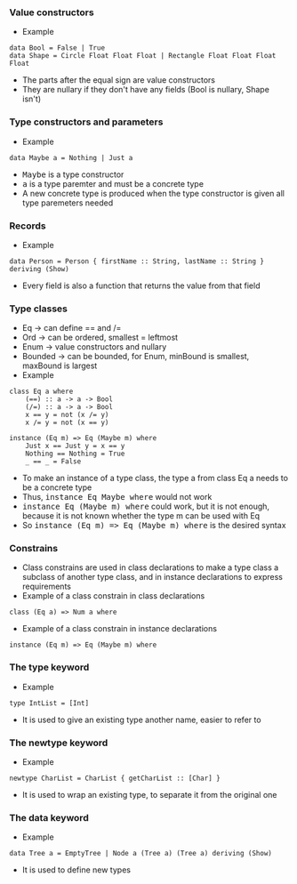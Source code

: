### Value constructors
- Example
```
data Bool = False | True
data Shape = Circle Float Float Float | Rectangle Float Float Float Float
```
- The parts after the equal sign are value constructors
- They are nullary if they don't have any fields (Bool is nullary, Shape isn't)
### Type constructors and parameters
- Example
```
data Maybe a = Nothing | Just a
```
- <kbd>Maybe</kbd> is a type constructor
- <kbd>a</kbd> is a type paremter and must be a concrete type
- A new concrete type is produced when the type constructor is given all type paremeters needed
### Records
- Example
```
data Person = Person { firstName :: String, lastName :: String } deriving (Show)
```
- Every field is also a function that returns the value from that field
### Type classes
- Eq -> can define ==  and /=
- Ord -> can be ordered, smallest = leftmost
- Enum -> value constructors and nullary
- Bounded -> can be bounded, for Enum, minBound is smallest, maxBound is largest
- Example
```
class Eq a where
    (==) :: a -> a -> Bool
    (/=) :: a -> a -> Bool
    x == y = not (x /= y)
    x /= y = not (x == y)

instance (Eq m) => Eq (Maybe m) where
    Just x == Just y = x == y
    Nothing == Nothing = True
    _ == _ = False
```
- To make an instance of a type class, the type a from class Eq a needs to be a concrete type
- Thus, <kbd>instance Eq Maybe where</kbd> would not work
- <kbd>instance Eq (Maybe m) where</kbd> could work, but it is not enough, because it is not known whether the type m can be used with Eq
- So <kbd>instance (Eq m) => Eq (Maybe m) where</kbd> is the desired syntax
### Constrains
- Class constrains are used in class declarations to make a type class a subclass of another type class, and in instance declarations to express requirements
- Example of a class constrain in class declarations
```
class (Eq a) => Num a where
```
- Example of a class constrain in instance declarations
```
instance (Eq m) => Eq (Maybe m) where
```
### The type keyword
- Example
```
type IntList = [Int]
```
- It is used to give an existing type another name, easier to refer to
### The newtype keyword
- Example
```
newtype CharList = CharList { getCharList :: [Char] }
```
- It is used to wrap an existing type, to separate it from the original one
### The data keyword
- Example
```
data Tree a = EmptyTree | Node a (Tree a) (Tree a) deriving (Show)
```
- It is used to define new types
